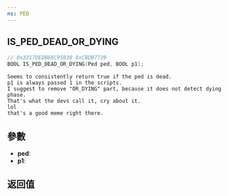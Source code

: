 ```yaml
---
ns: PED
---
```

## IS_PED_DEAD_OR_DYING

```c
// 0x3317DEDB88C95038 0xCBDB7739
BOOL IS_PED_DEAD_OR_DYING(Ped ped, BOOL p1);
```

```
Seems to consistently return true if the ped is dead.  
p1 is always passed 1 in the scripts.  
I suggest to remove "OR_DYING" part, because it does not detect dying phase.  
That's what the devs call it, cry about it.  
lol  
that's a good meme right there.  
```

## 參數
* **ped**: 
* **p1**: 

## 返回值
